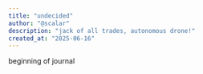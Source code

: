 ```yaml
---
title: "undecided"
author: "@scalar"
description: "jack of all trades, autonomous drone!"
created_at: "2025-06-16"
---
```


beginning of journal
